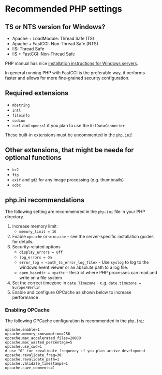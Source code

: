 # Recommended PHP settings

## TS or NTS version for Windows?

- Apache + LoadModule: Thread Safe (TS)
- Apache + FastCGI: Non-Thread Safe (NTS)
- IIS: Thread Safe
- IIS + FastCGI: Non-Thread Safe

PHP manual has nice [installation instructions for Windows servers](http://php.net/install.windows).

In general running PHP with FastCGI is the preferable way, it performs faster and allows for more fine-grained security configuration.

## Required extensions

- `mbstring`
- `intl`
- `fileinfo`
- `sodium`
- `curl` and `openssl` if you plan to use the `UrlDataConnector`

These built-in extensions must be uncommented in the `php.ini`!

## Other extensions, that might be neede for optional functions

- `bz2`
- `ftp`
- `exif` and `gd2` for any image processing (e.g. thumbnails)
- `odbc`

## php.ini recommendations

The following setting are recommended in the `php.ini` file in your PHP directory. 

1. Increase memory limit:
	- `memory_limit = 1G`
2. Enable `opcache` or `wincache` - see the server-specific installation guides for details. 
3. Security-related options
	- `display_errors = Off`
	- `log_errors = On`
	- `error_log = <path_to_error_log_file>` - Use `syslog` to log to the windows event viewer or an absolute path to a log file. 
	- `open_basedir = <path>` - Restrict where PHP processes can read and write on a file system
4. Set the correct timezone in `date.Timezone` - e.g. `date.timezone = Europe/Berlin`
5. Enable and configure OPCache as shown below to increase performance

### Enabling OPCache

The following OPCache configuration is recommended in the `php.ini`:

```
opcache.enable=1
opcache.memory_consumption=256
opcache.max_accelerated_files=20000
opcache.max_wasted_percentage=5
opcache.use_cwd=1
# use "0" for revalidate frequency if you plan active development
opcache.revalidate_freq=30
opcache.revalidate_path=1
opcache.validate_timestamps=1
opcache.save_comments=1
```